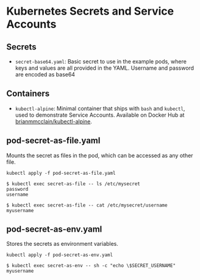 Kubernetes Secrets and Service Accounts
===

Secrets
---

- `secret-base64.yaml`: Basic secret to use in the example pods, where keys and values are all provided in the YAML. Username and password are encoded as base64

Containers
---
- `kubectl-alpine`: Minimal container that ships with `bash` and `kubectl`, used to demonstrate Service Accounts. Available on Docker Hub at [brianmmcclain/kubectl-alpine](https://hub.docker.com/r/brianmmcclain/kubectl-alpine).

pod-secret-as-file.yaml
---

Mounts the secret as files in the pod, which can be accessed as any other file. 

`kubectl apply -f pod-secret-as-file.yaml`

```
$ kubectl exec secret-as-file -- ls /etc/mysecret       
password
username
```

```
$ kubectl exec secret-as-file -- cat /etc/mysecret/username
myusername
```

pod-secret-as-env.yaml
---

Stores the secrets as environment variables.

`kubectl apply -f pod-secret-as-env.yaml`

```
$ kubectl exec secret-as-env -- sh -c "echo \$SECRET_USERNAME"
myusername
```